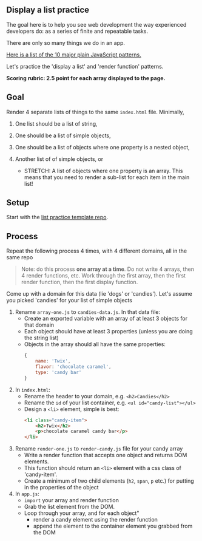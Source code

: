 ## Display a list practice

The goal here is to help you see web development the way experienced developers do: as a series of finite and repeatable tasks.

There are only so many things we do in an app.

[Here is a list of the 10 major plain JavaScript patterns.](https://github.com/alchemycodelab/student-resources/blob/main/curriculum-notes/web/documentation/patterns.md)

Let's practice the 'display a list' and 'render function' patterns.

**Scoring rubric: 2.5 point for each array displayed to the page.**

## Goal

Render 4 separate lists of things to the same `index.html` file. Minimally,

1.  One list should be a list of string,
1.  One should be a list of simple objects,
1.  One should be a list of objects where one property is a nested object,
1.  Another list of of simple objects, or


    - STRETCH: A list of objects where one property is an array. This means that you need to render a sub-list for each item in the main list!

## Setup

Start with the [list practice template repo](https://github.com/alchemycodelab/display-a-list-practice).

## Process

Repeat the following process 4 times, with 4 different domains, all in the same repo

> Note: do this process **one array at a time**. Do not write 4 arrays, then 4 render functions, etc. Work through the first array, then the first render function, then the first display function.

Come up with a domain for this data (lie 'dogs' or 'candies'). Let's assume you picked 'candies' for your list of simple objects

1.  Rename `array-one.js` to `candies-data.js`. In that data file:
    -   Create an exported variable with an array of at least 3 objects for that domain
    -   Each object should have at least 3 properties (unless you are doing the string list)
    -   Objects in the array should all have the same properties:
        ```js
        {
            name: 'Twix',
            flavor: 'chocolate caramel',
            type: 'candy bar'
        }
        ```
1.  In `index.html`:
    -   Rename the header to your domain, e.g. `<h2>Candies</h2>`
    -   Rename the `id` of your list container, e.g. `<ul id="candy-list"></ul>`
    -   Design a `<li>` element, simple is best:
        ```html
        <li class="candy-item">
            <h2>Twix</h2>
            <p>chocolate caramel candy bar</p>
        </li>
        ```
1.  Rename `render-one.js` to `render-candy.js` file for your candy array
    -   Write a render function that accepts one object and returns DOM elements.
    -   This function should return an `<li>` element with a css class of 'candy-item'.
    -   Create a minimum of two child elements (`h2`, `span`, `p` etc.) for putting in the properties of the object
1.  In `app.js`:
    -   `import` your array and render function
    -   Grab the list element from the DOM.
    -   Loop through your array, and for each object"
        -   render a candy element using the render function
        -   append the element to the container element you grabbed from the DOM
